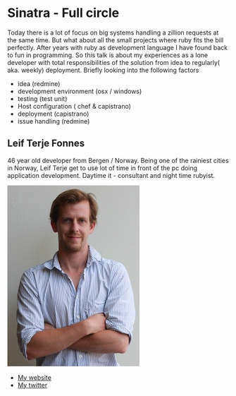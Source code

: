 # Sinatra - Full circle

Today there is a lot of focus on big systems handling a zillion requests at the same time. But what about all the
small projects where ruby fits the bill perfectly. After years with ruby as development language I have found back
to fun in programming.  So this talk is about my experiences as a lone developer with total responsibilities
of the solution from idea to regularly( aka. weekly) deployment.  Briefly looking into the following factors
- idea (redmine)
- development environment (osx / windows) 
- testing (test unit)
- Host configuration ( chef & capistrano)
- deployment (capistrano)
- issue handling (redmine)


## Leif Terje Fonnes
46 year old developer from Bergen / Norway. Being one of the rainiest cities in Norway, Leif Terje get to
use lot of time in front of the pc doing application development. Daytime it - consultant and night time
rubyist.

![Profile picture](https://github.com/euruko2012/call-for-proposals/raw/master/example/profile_picture.jpg)

- [My website](http://leffen.net)
- [My twitter](https://twitter.com/#!/leffen)


